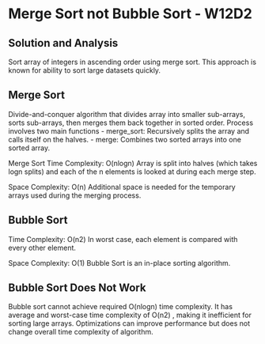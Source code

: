 # Merge Sort not Bubble Sort - W12D2

## Solution and Analysis

Sort array of integers in ascending order using merge sort. This approach is known for ability to sort large datasets quickly.

## Merge Sort

Divide-and-conquer algorithm that divides array into smaller sub-arrays, sorts sub-arrays, then merges them back together in sorted order. Process involves two main functions
    - merge_sort: Recursively splits the array and calls itself on the halves.
    - merge: Combines two sorted arrays into one sorted array.

Merge Sort Time Complexity: O(nlogn)
Array is split into halves (which takes logn splits) and each of the n
 elements is looked at during each merge step.

Space Complexity: O(n)
Additional space is needed for the temporary arrays used during the merging process.

## Bubble Sort

Time Complexity: O(n2)
In worst case, each element is compared with every other element.

Space Complexity: O(1)
Bubble Sort is an in-place sorting algorithm.

## Bubble Sort Does Not Work

Bubble sort cannot achieve required O(nlogn) time complexity. It has average and worst-case time complexity of O(n2)
, making it inefficient for sorting large arrays. Optimizations can improve performance but does not change overall time complexity of algorithm.
